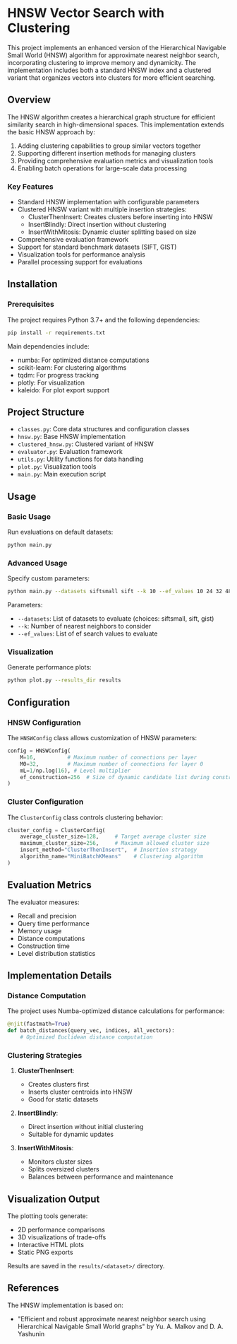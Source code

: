# HNSW Vector Search with Clustering

This project implements an enhanced version of the Hierarchical Navigable Small World (HNSW) algorithm for approximate nearest neighbor search, incorporating clustering to improve memory and dynamicity. The implementation includes both a standard HNSW index and a clustered variant that organizes vectors into clusters for more efficient searching.

## Overview

The HNSW algorithm creates a hierarchical graph structure for efficient similarity search in high-dimensional spaces. This implementation extends the basic HNSW approach by:

1. Adding clustering capabilities to group similar vectors together
2. Supporting different insertion methods for managing clusters
3. Providing comprehensive evaluation metrics and visualization tools
4. Enabling batch operations for large-scale data processing

### Key Features

- Standard HNSW implementation with configurable parameters
- Clustered HNSW variant with multiple insertion strategies:
  - ClusterThenInsert: Creates clusters before inserting into HNSW
  - InsertBlindly: Direct insertion without clustering
  - InsertWithMitosis: Dynamic cluster splitting based on size
- Comprehensive evaluation framework
- Support for standard benchmark datasets (SIFT, GIST)
- Visualization tools for performance analysis
- Parallel processing support for evaluations

## Installation

### Prerequisites

The project requires Python 3.7+ and the following dependencies:

```bash
pip install -r requirements.txt
```

Main dependencies include:
- numba: For optimized distance computations
- scikit-learn: For clustering algorithms
- tqdm: For progress tracking
- plotly: For visualization
- kaleido: For plot export support

## Project Structure

- `classes.py`: Core data structures and configuration classes
- `hnsw.py`: Base HNSW implementation
- `clustered_hnsw.py`: Clustered variant of HNSW
- `evaluator.py`: Evaluation framework
- `utils.py`: Utility functions for data handling
- `plot.py`: Visualization tools
- `main.py`: Main execution script

## Usage

### Basic Usage

Run evaluations on default datasets:

```bash
python main.py
```

### Advanced Usage

Specify custom parameters:

```bash
python main.py --datasets siftsmall sift --k 10 --ef_values 10 24 32 48 64 128
```

Parameters:
- `--datasets`: List of datasets to evaluate (choices: siftsmall, sift, gist)
- `--k`: Number of nearest neighbors to consider
- `--ef_values`: List of ef search values to evaluate

### Visualization

Generate performance plots:

```bash
python plot.py --results_dir results
```

## Configuration

### HNSW Configuration

The `HNSWConfig` class allows customization of HNSW parameters:

```python
config = HNSWConfig(
    M=16,          # Maximum number of connections per layer
    M0=32,         # Maximum number of connections for layer 0
    mL=1/np.log(16), # Level multiplier
    ef_construction=256  # Size of dynamic candidate list during construction
)
```

### Cluster Configuration

The `ClusterConfig` class controls clustering behavior:

```python
cluster_config = ClusterConfig(
    average_cluster_size=128,     # Target average cluster size
    maximum_cluster_size=256,     # Maximum allowed cluster size
    insert_method="ClusterThenInsert",  # Insertion strategy
    algorithm_name="MiniBatchKMeans"    # Clustering algorithm
)
```

## Evaluation Metrics

The evaluator measures:

- Recall and precision
- Query time performance
- Memory usage
- Distance computations
- Construction time
- Level distribution statistics

## Implementation Details

### Distance Computation

The project uses Numba-optimized distance calculations for performance:

```python
@njit(fastmath=True)
def batch_distances(query_vec, indices, all_vectors):
    # Optimized Euclidean distance computation
```

### Clustering Strategies

1. **ClusterThenInsert**:
   - Creates clusters first
   - Inserts cluster centroids into HNSW
   - Good for static datasets

2. **InsertBlindly**:
   - Direct insertion without initial clustering
   - Suitable for dynamic updates

3. **InsertWithMitosis**:
   - Monitors cluster sizes
   - Splits oversized clusters
   - Balances between performance and maintenance

## Visualization Output

The plotting tools generate:

- 2D performance comparisons
- 3D visualizations of trade-offs
- Interactive HTML plots
- Static PNG exports

Results are saved in the `results/<dataset>/` directory.


## References

The HNSW implementation is based on:
- "Efficient and robust approximate nearest neighbor search using Hierarchical Navigable Small World graphs" by Yu. A. Malkov and D. A. Yashunin